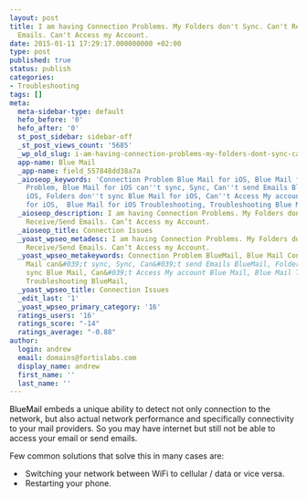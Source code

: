```yaml
---
layout: post
title: I am having Connection Problems. My Folders don't Sync. Can't Receive/Send
  Emails. Can't Access my Account.
date: 2015-01-11 17:29:17.000000000 +02:00
type: post
published: true
status: publish
categories:
- Troubleshooting
tags: []
meta:
  meta-sidebar-type: default
  hefo_before: '0'
  hefo_after: '0'
  st_post_sidebar: sidebar-off
  _st_post_views_count: '5685'
  _wp_old_slug: i-am-having-connection-problems-my-folders-dont-sync-cant-receivesend-emails-cant-access-my-account
  app-name: Blue Mail
  _app-name: field_557848dd38a7a
  _aioseop_keywords: 'Connection Problem Blue Mail for iOS, Blue Mail for iOS Connection
    Problem, Blue Mail for iOS can''t sync, Sync, Can''t send Emails Blue Mail for
    iOS, Folders don''t sync Blue Mail for iOS, Can''t Access My account Blue Mail
    for iOS,  Blue Mail for iOS Troubleshooting, Troubleshooting Blue Mail for iOS, '
  _aioseop_description: I am having Connection Problems. My Folders don’t Sync. Can’t
    Receive/Send Emails. Can’t Access my Account.
  _aioseop_title: Connection Issues
  _yoast_wpseo_metadesc: I am having Connection Problems. My Folders don’t Sync. Can’t
    Receive/Send Emails. Can’t Access my Account.
  _yoast_wpseo_metakeywords: Connection Problem BlueMail, Blue Mail Connection Problem,Blue
    Mail can&#039;t sync, Sync, Can&#039;t send Emails BlueMail, Folders don&#039;t
    sync Blue Mail, Can&#039;t Access My account Blue Mail, Blue Mail Troubleshooting,
    Troubleshooting BlueMail,
  _yoast_wpseo_title: Connection Issues
  _edit_last: '1'
  _yoast_wpseo_primary_category: '16'
  ratings_users: '16'
  ratings_score: "-14"
  ratings_average: "-0.88"
author:
  login: andrew
  email: domains@fortislabs.com
  display_name: andrew
  first_name: ''
  last_name: ''
---
```

<p><span style="color: #000000;">BlueMail </span>embeds a unique ability to detect not only connection to the network, but also actual network performance and specifically connectivity to your mail providers. So you may have internet but still not be able to access your email or send emails.</p>
<p>Few common solutions that solve this in many cases are:</p>
<ul>
<li> Switching your network between WiFi to cellular / data or vice versa.</li>
<li> Restarting your phone.</li>
</ul>
